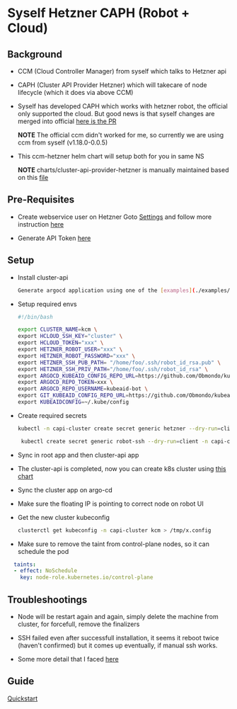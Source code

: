 # Syself Hetzner CAPH (Robot + Cloud)

## Background

* CCM (Cloud Controller Manager) from syself which talks to Hetzner api

* CAPH (Cluster API Provider Hetzner) which will takecare of node lifecycle (which it does via above CCM)

* Syself has developed CAPH which works with hetzner robot, the official only supported the cloud.
  But good news is that syself changes are merged into official
  [here is the PR](https://github.com/hetznercloud/hcloud-cloud-controller-manager/pull/561/)

  **NOTE** The official ccm didn't worked for me, so currently we are using ccm from syself (v1.18.0-0.0.5)

* This ccm-hetzner helm chart will setup both for you in same NS

  **NOTE** charts/cluster-api-provider-hetzner is manually maintained based on this [file](https://github.com/syself/cluster-api-provider-hetzner/releases/download/v1.0.0-beta.33/infrastructure-components.yaml)

## Pre-Requisites

* Create webservice user on Hetzner Goto [Settings](https://robot.hetzner.com/preferences/index) and
  follow more instruction
  [here](https://github.com/syself/cluster-api-provider-hetzner/blob/main/docs/topics/preparation.md#preparing-hetzner-robot)

* Generate API Token [here](https://docs.hetzner.com/cloud/api/getting-started/generating-api-token/)

## Setup

* Install cluster-api

  ```sh
  Generate argocd application using one of the [examples](./examples/argocd-application.yaml)
  ```

* Setup required envs

  ```sh
  #!/bin/bash

  export CLUSTER_NAME=kcm \
  export HCLOUD_SSH_KEY="cluster" \
  export HCLOUD_TOKEN="xxx" \
  export HETZNER_ROBOT_USER="xxx" \
  export HETZNER_ROBOT_PASSWORD="xxx" \
  export HETZNER_SSH_PUB_PATH= "/home/foo/.ssh/robot_id_rsa.pub" \
  export HETZNER_SSH_PRIV_PATH="/home/foo/.ssh/robot_id_rsa" \
  export ARGOCD_KUBEAID_CONFIG_REPO_URL=https://github.com/Obmondo/kubeaid-config-enableit.git \
  export ARGOCD_REPO_TOKEN=xxx \
  export ARGOCD_REPO_USERNAME=kubeaid-bot \
  export GIT_KUBEAID_CONFIG_REPO_URL=https://github.com/Obmondo/kubeaid-config.git \
  export KUBEAIDCONFIG=~/.kube/config
  ```

* Create required secrets

  ```sh
  kubectl -n capi-cluster create secret generic hetzner --dry-run=client --from-literal=hcloud=$HCLOUD_TOKEN --from-literal=robot-user=$HETZNER_ROBOT_USER --from-literal=robot-password=$HETZNER_ROBOT_PASSWORD -o yaml | kubeseal --controller-name sealed-secrets --controller-namespace system -o yaml > hetzner.yaml

   kubectl create secret generic robot-ssh --dry-run=client -n capi-cluster --from-literal=sshkey-name=cluster --from-file=ssh-privatekey=$HETZNER_SSH_PRIV_PATH --from-file=ssh-publickey=$HETZNER_SSH_PUB_PATH -o yaml | kubeseal --controller-name sealed-secrets --controller-namespace system -o yaml > robot-ssh.yaml
  ```

* Sync in root app and then cluster-api app

* The cluster-api is completed, now you can create k8s cluster using [this chart](../../capi-cluster)

* Sync the cluster app on argo-cd

* Make sure the floating IP is pointing to correct node on robot UI

* Get the new cluster kubeconfig

  ```sh
  clusterctl get kubeconfig -n capi-cluster kcm > /tmp/x.config
  ```

* Make sure to remove the taint from control-plane nodes, so it can schedule the pod

```yaml
  taints:
  - effect: NoSchedule
    key: node-role.kubernetes.io/control-plane
```

## Troubleshootings

* Node will be restart again and again, simply delete the machine from cluster, for forcefull, remove the finalizers

* SSH failed even after successfull installation, it seems it reboot twice (haven't confirmed)
  but it comes up eventually, if manual ssh works.

* Some more detail that I faced [here](https://github.com/syself/cluster-api-provider-hetzner/issues/252)

## Guide

[Quickstart](https://github.com/syself/cluster-api-provider-hetzner/blob/main/docs/topics/quickstart.md)
